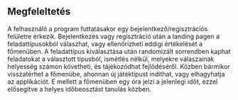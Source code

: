 ## Megfeleltetés
A felhasználó a program futtatásakor egy bejelentkező/regisztrációs felületre érkezik. Bejelentkezés vagy regisztráció után a landing pagen a feladattípusokból válaszhat, vagy ellenőrizheti eddigi értékelését a főmenüben. A feladattípus kiválasztása után randomizált sorrendben kaphat feladatokat a választott típusból, ismétlés nélkül, melyekre válaszainak helyesség számon követheti, és tájékozódhat fejlődéséről. Közben bármikor visszatérhet a főmenübe, ahonnan új játéktípust indíthat, vagy elhagyhatja az applikációt. E mellett a főmenüben egy óra jelzi a jelenlegi időt, ezzel elősegítve a helyes időbeosztást tanulás közben.




